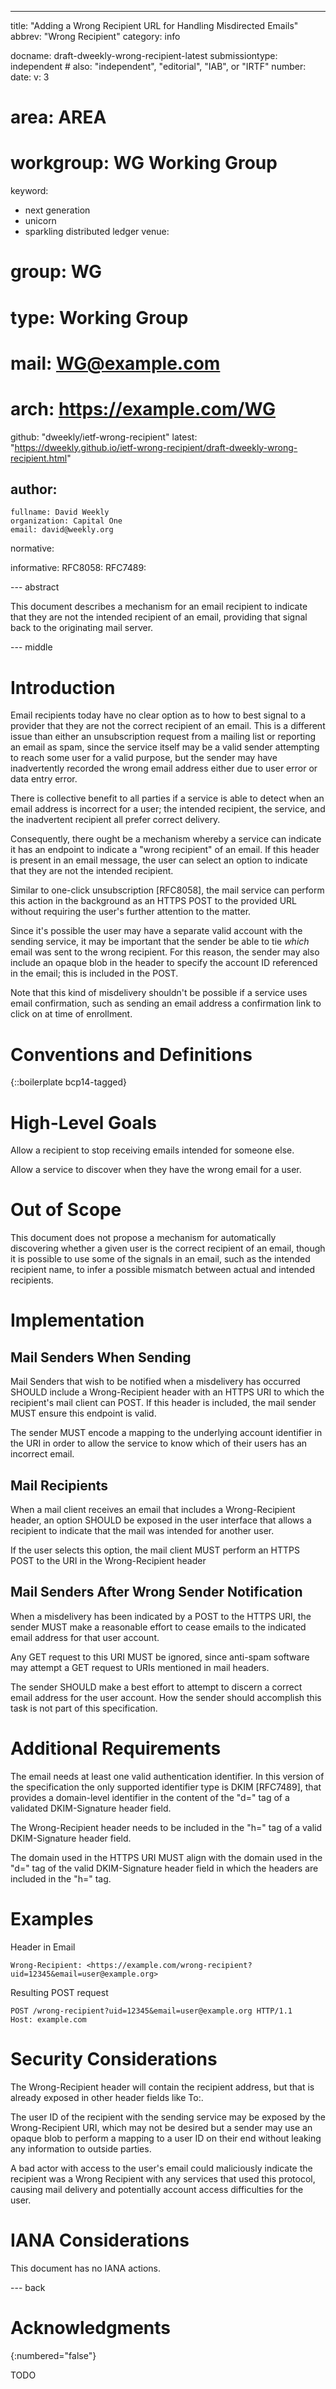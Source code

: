 ---
title: "Adding a Wrong Recipient URL for Handling Misdirected Emails"
abbrev: "Wrong Recipient"
category: info

docname: draft-dweekly-wrong-recipient-latest
submissiontype: independent  # also: "independent", "editorial", "IAB", or "IRTF"
number:
date:
v: 3
# area: AREA
# workgroup: WG Working Group
keyword:
 - next generation
 - unicorn
 - sparkling distributed ledger
venue:
#  group: WG
#  type: Working Group
#  mail: WG@example.com
#  arch: https://example.com/WG
  github: "dweekly/ietf-wrong-recipient"
  latest: "https://dweekly.github.io/ietf-wrong-recipient/draft-dweekly-wrong-recipient.html"

author:
 -
    fullname: David Weekly
    organization: Capital One
    email: david@weekly.org

normative:

informative:
  RFC8058:
  RFC7489:

--- abstract

This document describes a mechanism for an email recipient to indicate that
they are not the intended recipient of an email, providing that signal back
to the originating mail server.

--- middle

# Introduction

Email recipients today have no clear option as to how to best signal to a
provider that they are not the correct recipient of an email. This is a
different issue than either an unsubscription request from a mailing list
or reporting an email as spam, since the service itself may be a valid
sender attempting to reach some user for a valid purpose, but the sender
may have inadvertently recorded the wrong email address either due to
user error or data entry error.

There is collective benefit to all parties if a service is able to detect
when an email address is incorrect for a user; the intended recipient,
the service, and the inadvertent recipient all prefer correct delivery.

Consequently, there ought be a mechanism whereby a service can indicate
it has an endpoint to indicate a "wrong recipient" of an email. If this
header is present in an email message, the user can select an option to
indicate that they are not the intended recipient.

Similar to one-click unsubscription [RFC8058], the mail service can
perform this action in the background as an HTTPS POST to the provided
URL without requiring the user's further attention to the matter.

Since it's possible the user may have a separate valid account with the
sending service, it may be important that the sender be able to tie
_which_ email was sent to the wrong recipient. For this reason, the
sender may also include an opaque blob in the header to specify the
account ID referenced in the email; this is included in the POST.

Note that this kind of misdelivery shouldn't be possible if a service
uses email confirmation, such as sending an email address a confirmation
link to click on at time of enrollment.

# Conventions and Definitions

{::boilerplate bcp14-tagged}

# High-Level Goals

Allow a recipient to stop receiving emails intended for someone else.

Allow a service to discover when they have the wrong email for a user.

# Out of Scope

This document does not propose a mechanism for automatically discovering
whether a given user is the correct recipient of an email, though it is
possible to use some of the signals in an email, such as the intended
recipient name, to infer a possible mismatch between actual and intended
recipients.

# Implementation

## Mail Senders When Sending

Mail Senders that wish to be notified when a misdelivery has occurred
SHOULD include a Wrong-Recipient header with an HTTPS URI to which the
recipient's mail client can POST. If this header is included, the mail
sender MUST ensure this endpoint is valid.

The sender MUST encode a mapping to the underlying account identifier
in the URI in order to allow the service to know which of their users
has an incorrect email.

## Mail Recipients

When a mail client receives an email that includes a Wrong-Recipient
header, an option SHOULD be exposed in the user interface that allows
a recipient to indicate that the mail was intended for another user.

If the user selects this option, the mail client MUST perform an
HTTPS POST to the URI in the Wrong-Recipient header

## Mail Senders After Wrong Sender Notification

When a misdelivery has been indicated by a POST to the HTTPS URI, the
sender MUST make a reasonable effort to cease emails to the indicated
email address for that user account.

Any GET request to this URI MUST be ignored, since anti-spam software
may attempt a GET request to URIs mentioned in mail headers.

The sender SHOULD make a best effort to attempt to discern a correct
email address for the user account. How the sender should accomplish
this task is not part of this specification.

# Additional Requirements

The email needs at least one valid authentication identifier.  In
this version of the specification the only supported identifier type
is DKIM [RFC7489], that provides a domain-level identifier in the
content of the "d=" tag of a validated DKIM-Signature header field.

The Wrong-Recipient header needs to be included in the "h=" tag of a
valid DKIM-Signature header field.

The domain used in the HTTPS URI MUST align with the domain used in
the "d=" tag of the valid DKIM-Signature header field in which the
headers are included in the "h=" tag.

# Examples

Header in Email

```
Wrong-Recipient: <https://example.com/wrong-recipient?uid=12345&email=user@example.org>
```

Resulting POST request

```
POST /wrong-recipient?uid=12345&email=user@example.org HTTP/1.1
Host: example.com
```

# Security Considerations

The Wrong-Recipient header will contain the recipient address, but
that is already exposed in other header fields like To:.

The user ID of the recipient with the sending service may be exposed
by the Wrong-Recipient URI, which may not be desired but a sender
may use an opaque blob to perform a mapping to a user ID on their
end without leaking any information to outside parties.

A bad actor with access to the user's email could maliciously
indicate the recipient was a Wrong Recipient with any services that
used this protocol, causing mail delivery and potentially account
access difficulties for the user.


# IANA Considerations

This document has no IANA actions.


--- back

# Acknowledgments
{:numbered="false"}

TODO
